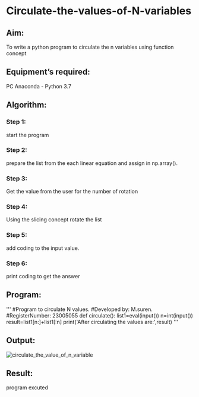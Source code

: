 # Circulate-the-values-of-N-variables
## Aim:
To write a python program to circulate the n variables using function concept
## Equipment’s required:
PC
Anaconda - Python 3.7
## Algorithm: 
### Step 1: 
start the program
### Step 2: 
prepare the list from the each linear equation and assign in np.array().
### Step 3: 
Get the value from the user for the number of rotation
### Step 4: 
Using the slicing concept rotate the list 
### Step 5: 
add coding to the input value.
### Step 6: 
print coding to get the answer
## Program:
'''
#Program to circulate N values.
#Developed by: M.suren.
#RegisterNumber: 23005055
def circulate():
    list1=eval(input())
    n=int(input())
    result=list1[n:]+list1[:n]
    print('After circulating the values are:',result)
'''
## Output: 
![circulate_the_value_of_n_variable](https://github.com/Msuren48106/Circulate-the-values-of-N-variables/assets/150503875/184983d5-920b-48f1-87cd-9eaeb3e249a7)
## Result:
program excuted
